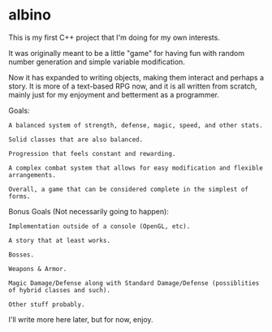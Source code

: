 # albino
This is my first C++ project that I'm doing for my own interests.

It was originally meant to be a little "game" for having fun with random number generation and simple variable modification.

Now it has expanded to writing objects, making them interact and perhaps a story. It is more of a text-based RPG now, and it is all written from scratch, mainly just for my enjoyment and betterment as a programmer.

Goals:

	A balanced system of strength, defense, magic, speed, and other stats.

	Solid classes that are also balanced.

	Progression that feels constant and rewarding.

	A complex combat system that allows for easy modification and flexible arrangements.

	Overall, a game that can be considered complete in the simplest of forms.

Bonus Goals (Not necessarily going to happen):

	Implementation outside of a console (OpenGL, etc).

	A story that at least works.

	Bosses.

	Weapons & Armor.

	Magic Damage/Defense along with Standard Damage/Defense (possiblities of hybrid classes and such).

	Other stuff probably.

I'll write more here later, but for now, enjoy.
